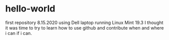 # hello-world
first repository 8.15.2020
using Dell laptop running Linux Mint 19.3
I thought it was time to try to learn how to use github and contribute when and where i can if i can.
